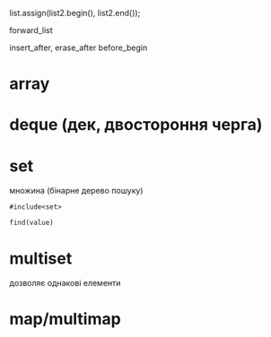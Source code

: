 list.assign(list2.begin(), list2.end());

forward_list

insert_after, erase_after
before_begin

# array
# deque (дек, двостороння черга)

# set

множина (бінарне дерево пошуку)

```
#include<set>

find(value)
```

# multiset

дозволяє однакові елементи

# map/multimap
